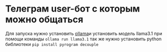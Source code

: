 # Телеграм user-бот с которым можно общаться
Для запуска нужно установить [ollama](https://ollama.com/)и установить модель llama3.1 при помощи команды 
`ollama run llama3.1`
так же нужно установить python библиотеки
`pip install pyrogram decouple`
